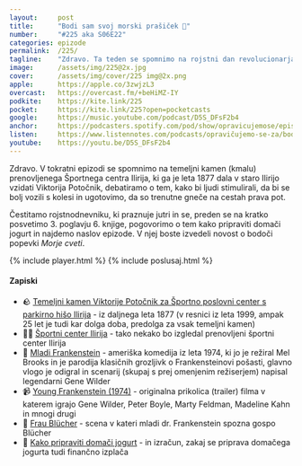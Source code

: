 ```yaml
---
layout: 	post
title:  	"Bodi sam svoj morski prašiček 🐹"
number: 	"#225 aka S06E22"
categories:	epizode
permalink:	/225/
tagline: 	"Zdravo. Ta teden se spomnimo na rojstni dan revolucionarja, vodje, alpinista in dosmrtnega predsednika (če ne države, pa vsaj stranke, ki jo je ukradel Tistemu, po katerem se sedaj imenuje ljubljansko letališče)."
image:		/assets/img/225@2x.jpg
cover:		/assets/img/cover/225 img@2x.png
apple:		https://apple.co/3zwjzL3
overcast:	https://overcast.fm/+beHiMZ-IY
podkite:	https://kite.link/225
pocket:		https://kite.link/225?open=pocketcasts
google:		https://music.youtube.com/podcast/D5S_DFsF2b4
anchor:		https://podcasters.spotify.com/pod/show/opravicujemose/episodes/Bodi-sam-svoj-morski-praiek-e2oecbb
listen:		https://www.listennotes.com/podcasts/opravičujemo-se-za/bodi-sam-svoj-morski-prašiček-1gKqQnFYfoR/embed/
youtube:	https://youtu.be/D5S_DFsF2b4
---
```


Zdravo. V tokratni epizodi se spomnimo na temeljni kamen (kmalu) prenovljenega Športnega centra Ilirija, ki ga je leta 1877 dala v staro Ilirijo vzidati Viktorija Potočnik, debatiramo o tem, kako bi ljudi stimulirali, da bi se bolj vozili s kolesi in ugotovimo, da so trenutne gneče na cestah prava pot. 

Čestitamo rojstnodnevniku, ki praznuje jutri in se, preden se na kratko posvetimo 3. poglavju 6. knjige, pogovorimo o tem kako pripraviti domači jogurt in najdemo naslov epizode. V njej boste izvedeli novost o bodoči popevki *Morje cveti*. 

{% include player.html %}
{% include poslusaj.html %}

<!--break-->

#### Zapiski

- 🪨 [Temeljni kamen Viktorije Potočnik za Športno poslovni center s parkirno hišo Ilirija](https://x.com/DavorinPavlica/status/1420392717545316357) - iz daljnega leta 1877 (v resnici iz leta 1999, ampak 25 let je tudi kar dolga doba, predolga za vsak temeljni kamen) 
- 🏊‍♂️ [Športni center Ilirija](https://www.ljubljana.si/sl/moja-ljubljana/ljubljana-zate/projekti-mol/projekt-ilirija/) - tako nekako bo izgledal prenovljeni športni center Ilirija 
- 🧌 [Mladi Frankenstein](https://en.wikipedia.org/wiki/Young_Frankenstein) - ameriška komedija iz leta 1974, ki jo je režiral Mel Brooks in je parodija klasičnih grozljivk o Frankensteinovi pošasti, glavno vlogo je odigral in scenarij (skupaj s prej omenjenim režiserjem) napisal legendarni Gene Wilder 
- 📹 [Young Frankenstein (1974)](https://www.youtube.com/watch?v=sO8g8VmFf0M) - originalna prikolica (trailer) filma v katerem igrajo Gene Wilder, Peter Boyle, Marty Feldman, Madeline Kahn in mnogi drugi 
- 🐴 [Frau Blücher](https://www.youtube.com/watch?v=vvVmj0s56GY) - scena v kateri mladi dr. Frankenstein spozna gospo Blücher 
- 🥛 [Kako pripraviti domači jogurt](https://preprostost.si/2018/02/06/jogurt-poenostavljeno-recept-za-navadni-jogurt-sadni-jogurt-in-financni-izracun/) - in izračun, zakaj se priprava domačega jogurta tudi finančno izplača 